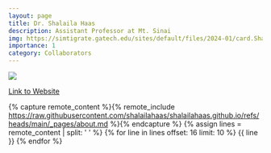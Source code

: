 ```yaml
---
layout: page
title: Dr. Shalaila Haas
description: Assistant Professor at Mt. Sinai
img: https://simtigrate.gatech.edu/sites/default/files/2024-01/card.ShalailaHaas.jpg
importance: 1
category: Collaborators
---
```


<div class="profile float-right"> 
<img src="https://simtigrate.gatech.edu/sites/default/files/2024-01/card.ShalailaHaas.jpg" class="img-fluid z-depth-1 rounded"/>
</div>


[Link to Website](https://shalailahaas.com/)

{% capture remote_content %}{% remote_include https://raw.githubusercontent.com/shalailahaas/shalailahaas.github.io/refs/heads/main/_pages/about.md %}{% endcapture %}
{% assign lines = remote_content | split: '
' %}
{% for line in lines offset: 16 limit: 10 %}
{{ line }}
{% endfor %}